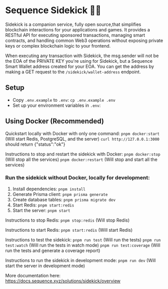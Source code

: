 # Sequence Sidekick 🧑‍💻

Sidekick is a companion service, fully open source,that simplifies blockchain interactions for your applications and games. It provides a RESTful API for executing sponsored transactions, managing smart contracts, and handling common Web3 operations without exposing private keys or complex blockchain logic to your frontend.

When executing any transaction with Sidekick, the msg.sender will not be the EOA of the PRIVATE KEY you're using for Sidekick, but a Sequence Smart Wallet address created for your EOA.
You can get the address by making a GET request to the `/sidekick/wallet-address` endpoint.

## Setup

- Copy `.env.example` to `.env`: `cp .env.example .env`
- Set up your environment variables in `.env`:

## Using Docker (Recommended)

Quickstart locally with Docker with only one command:
`pnpm docker:start` (Will start Redis, PostgreSQL, and the server)
`curl http://127.0.0.1:3000` should return {"status":"ok"}

Instructions to stop and restart the sidekick with Docker:
`pnpm docker:stop` (Will stop all the services)
`pnpm docker:restart` (Will stop and start all the services)

### Run the sidekick without Docker, locally for development:
1. Install dependencies: `pnpm install`
2. Generate Prisma client: `pnpm prisma generate`
3. Create database tables: `pnpm prisma migrate dev`
4. Start Redis: `pnpm start:redis`
5. Start the server: `pnpm start`

Instructions to stop Redis:
`pnpm stop:redis` (Will stop Redis)

Instructions to start Redis:
`pnpm start:redis` (Will start Redis)

Instructions to test the sidekick:
`pnpm run test` (Will run the tests)
`pnpm run test:watch` (Will run the tests in watch mode)
`pnpm run test:coverage` (Will run the tests and generate a coverage report)

Instructions to run the sidekick in development mode:
`pnpm run dev` (Will start the server in development mode)

More documentation here: https://docs.sequence.xyz/solutions/sidekick/overview
